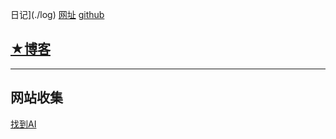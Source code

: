 日记](./log) [网址](./web)  [github](https://github.com/wyywee/wyywee.github.io?files=1) 



## [★博客](./blog)



***
## 网站收集

[找到AI](https://zhaodao.ai/) 


